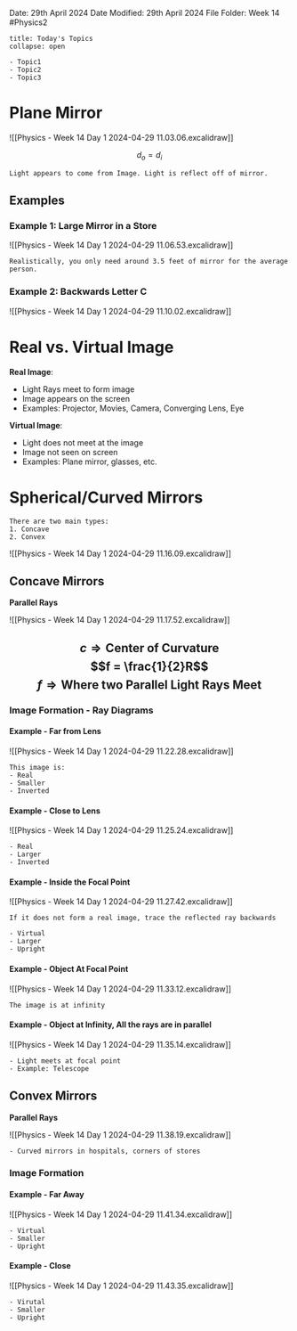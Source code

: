 Date: 29th April 2024
Date Modified: 29th April 2024
File Folder: Week 14
#Physics2

```ad-abstract
title: Today's Topics
collapse: open

- Topic1
- Topic2
- Topic3

```

# Plane Mirror

![[Physics - Week 14 Day 1 2024-04-29 11.03.06.excalidraw]]

$$d_o = d_i$$

```ad-warning
Light appears to come from Image. Light is reflect off of mirror.
```

## Examples

### Example 1: Large Mirror in a Store

![[Physics - Week 14 Day 1 2024-04-29 11.06.53.excalidraw]]

```ad-note
Realistically, you only need around 3.5 feet of mirror for the average person.
```

### Example 2: Backwards Letter C

![[Physics - Week 14 Day 1 2024-04-29 11.10.02.excalidraw]]

# Real vs. Virtual Image

**Real Image**:
- Light Rays meet to form image
- Image appears on the screen
- Examples: Projector, Movies, Camera, Converging Lens, Eye

**Virtual Image**:
- Light does not meet at the image
- Image not seen on screen
- Examples: Plane mirror, glasses, etc.

# Spherical/Curved Mirrors

```ad-important
There are two main types:
1. Concave
2. Convex
```

![[Physics - Week 14 Day 1 2024-04-29 11.16.09.excalidraw]]

## Concave Mirrors

**Parallel Rays**

![[Physics - Week 14 Day 1 2024-04-29 11.17.52.excalidraw]]

$$c \Rightarrow \mbox{Center of Curvature}$$
$$f = \frac{1}{2}R$$
$$f \Rightarrow \mbox{Where two Parallel Light Rays Meet}$$
---

### Image Formation - Ray Diagrams

#### Example - Far from Lens

![[Physics - Week 14 Day 1 2024-04-29 11.22.28.excalidraw]]

```ad-note
This image is:
- Real
- Smaller
- Inverted
```

#### Example - Close to Lens

![[Physics - Week 14 Day 1 2024-04-29 11.25.24.excalidraw]]

```ad-note
- Real
- Larger
- Inverted
```

#### Example - Inside the Focal Point

![[Physics - Week 14 Day 1 2024-04-29 11.27.42.excalidraw]]

```ad-important
If it does not form a real image, trace the reflected ray backwards
```

```ad-note
- Virtual
- Larger
- Upright
```

#### Example - Object At Focal Point

![[Physics - Week 14 Day 1 2024-04-29 11.33.12.excalidraw]]

```ad-warning
The image is at infinity
```

#### Example - Object at Infinity, All the rays are in parallel

![[Physics - Week 14 Day 1 2024-04-29 11.35.14.excalidraw]]

```ad-note
- Light meets at focal point
- Example: Telescope
```

## Convex Mirrors

**Parallel Rays**

![[Physics - Week 14 Day 1 2024-04-29 11.38.19.excalidraw]]

```ad-example
- Curved mirrors in hospitals, corners of stores
```

### Image Formation

#### Example - Far Away

![[Physics - Week 14 Day 1 2024-04-29 11.41.34.excalidraw]]

```ad-note
- Virtual
- Smaller
- Upright
```
#### Example - Close

![[Physics - Week 14 Day 1 2024-04-29 11.43.35.excalidraw]]

```ad-note
- Virutal
- Smaller
- Upright
```

